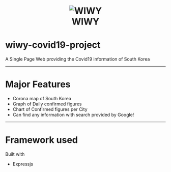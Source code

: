 <h1 align="center">
<img src="https://github.com/chiyongs/wiwy-covid19-project/blob/master/public/images/logo.jpg?raw=true" alt="WIWY">
<br>
WIWY
</h1>

# wiwy-covid19-project

A Single Page Web providing the Covid19 information of South Korea

---

# Major Features

- Corona map of South Korea
- Graph of Daily confirmed figures
- Chart of Confirmed figures per City
- Can find any information with search provided by Google!

---

# Framework used

Built with

- Expressjs
